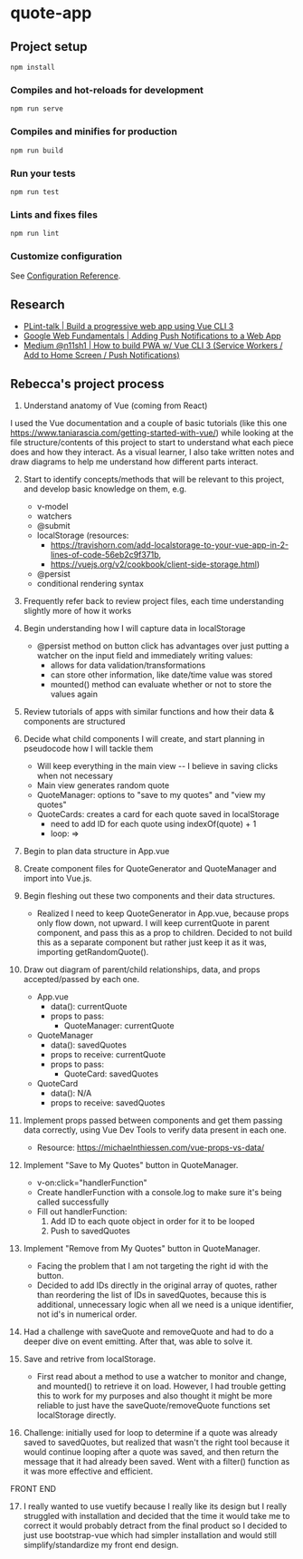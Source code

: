 # quote-app

## Project setup

```
npm install
```

### Compiles and hot-reloads for development

```
npm run serve
```

### Compiles and minifies for production

```
npm run build
```

### Run your tests

```
npm run test
```

### Lints and fixes files

```
npm run lint
```

### Customize configuration

See [Configuration Reference](https://cli.vuejs.org/config/).

## Research

- [PLint-talk | Build a progressive web app using Vue CLI 3](https://www.blog.plint-sites.nl/progressive-web-app-using-vue-cli-3/)
- [Google Web Fundamentals | Adding Push Notifications to a Web App](https://developers.google.com/web/fundamentals/codelabs/push-notifications/)
- [Medium @n11sh1 | How to build PWA w/ Vue CLI 3 (Service Workers / Add to Home Screen / Push Notifications)](https://medium.com/@n11sh1/how-to-build-pwa-w-vue-cli-3-service-workers-add-to-home-screen-push-notifications-b519c49e142d)

## Rebecca's project process

1. Understand anatomy of Vue (coming from React)

I used the Vue documentation and a couple of basic tutorials (like this one https://www.taniarascia.com/getting-started-with-vue/) while looking at the file structure/contents of this project to start to understand what each piece does and how they interact. As a visual learner, I also take written notes and draw diagrams to help me understand how different parts interact.

2. Start to identify concepts/methods that will be relevant to this project, and develop basic knowledge on them, e.g.

   - v-model
   - watchers
   - @submit
   - localStorage (resources:
     - https://travishorn.com/add-localstorage-to-your-vue-app-in-2-lines-of-code-56eb2c9f371b,
     - https://vuejs.org/v2/cookbook/client-side-storage.html)
   - @persist
   - conditional rendering syntax

3. Frequently refer back to review project files, each time understanding slightly more of how it works

4. Begin understanding how I will capture data in localStorage

   - @persist method on button click has advantages over just putting a watcher on the input field and immediately writing values:
     - allows for data validation/transformations
     - can store other information, like date/time value was stored
     - mounted() method can evaluate whether or not to store the values again

5. Review tutorials of apps with similar functions and how their data & components are structured

6. Decide what child components I will create, and start planning in pseudocode how I will tackle them

   - Will keep everything in the main view -- I believe in saving clicks when not necessary
   - Main view generates random quote
   - QuoteManager: options to "save to my quotes" and "view my quotes"
   - QuoteCards: creates a card for each quote saved in localStorage
     - need to add ID for each quote using indexOf(quote) + 1
     - loop: => <card v-for="quote in quotes" :key="quote.id">

7. Begin to plan data structure in App.vue

8. Create component files for QuoteGenerator and QuoteManager and import into Vue.js.

9. Begin fleshing out these two components and their data structures.

   - Realized I need to keep QuoteGenerator in App.vue, because props only flow down, not upward.
     I will keep currentQuote in parent component, and pass this as a prop to children. Decided to not build this as a separate component but rather just keep it as it was, importing getRandomQuote().

10. Draw out diagram of parent/child relationships, data, and props accepted/passed by each one.

    - App.vue
      - data(): currentQuote
      - props to pass:
        - QuoteManager: currentQuote
    - QuoteManager
      - data(): savedQuotes
      - props to receive: currentQuote
      - props to pass:
        - QuoteCard: savedQuotes
    - QuoteCard
      - data(): N/A
      - props to receive: savedQuotes

11. Implement props passed between components and get them passing data correctly, using Vue Dev Tools to verify data present in each one.

    - Resource: https://michaelnthiessen.com/vue-props-vs-data/

12. Implement "Save to My Quotes" button in QuoteManager.

    - v-on:click="handlerFunction"
    - Create handlerFunction with a console.log to make sure it's being called successfully
    - Fill out handlerFunction:
      1. Add ID to each quote object in order for it to be looped
      2. Push to savedQuotes

13. Implement "Remove from My Quotes" button in QuoteManager.

    - Facing the problem that I am not targeting the right id with the button.
    - Decided to add IDs directly in the original array of quotes, rather than reordering the list of IDs in savedQuotes, because this is additional, unnecessary logic when all we need is a unique identifier, not id's in numerical order.

14. Had a challenge with saveQuote and removeQuote and had to do a deeper dive on event emitting. After that, was able to solve it.

15. Save and retrive from localStorage.

    - First read about a method to use a watcher to monitor and change, and mounted() to retrieve it on load. However, I had trouble getting this to work for my purposes and also thought it might be more reliable to just have the saveQuote/removeQuote functions set localStorage directly.

16. Challenge: initially used for loop to determine if a quote was already saved to savedQuotes, but realized that wasn't the right tool because it would continue looping after a quote was saved, and then return the message that it had already been saved. Went with a filter() function as it was more effective and efficient.

FRONT END

17. I really wanted to use vuetify because I really like its design but I really struggled with installation and decided that the time it would take me to correct it would probably detract from the final product so I decided to just use bootstrap-vue which had simpler installation and would still simplify/standardize my front end design.
